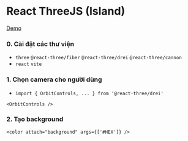 # React ThreeJS (Island)

[Demo](https://autoclickvn.github.io/react-three-island)

### 0. Cài đặt các thư viện
- `three` `@react-three/fiber` `@react-three/drei` `@react-three/cannon`
- `react` `vite`

### 1. Chọn camera cho người dùng

- `import { OrbitControls, ... } from '@react-three/drei'`
```
<OrbitControls />
```

### 2. Tạo background
```
<color attach="background" args={['#HEX']} />
```
